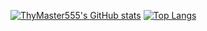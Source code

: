 [![ThyMaster555's GitHub stats](https://github-readme-stats.vercel.app/api?username=mastertar&count_private=true&show_icons=true)](https://github.com/mastertar/github-readme-stats)
[![Top Langs](https://github-readme-stats.vercel.app/api/top-langs/?username=mastertar&langs_count=10&layout=compact)](https://github.com/mastertar/github-readme-stats)
